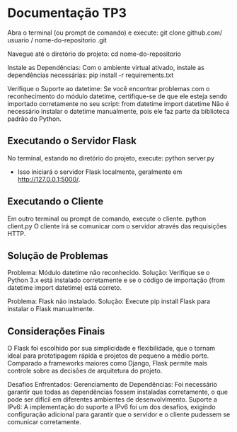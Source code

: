 # Documentação TP3

Abra o terminal (ou prompt de comando) e execute:
git clone github.com/ usuario / nome-do-repositorio .git

Navegue até o diretório do projeto:
cd nome-do-repositorio

Instale as Dependências:
Com o ambiente virtual ativado, instale as dependências necessárias:
pip install -r requirements.txt

Verifique o Suporte ao datetime:
Se você encontrar problemas com o reconhecimento do módulo datetime, certifique-se de que ele esteja sendo importado corretamente no seu script:
from datetime import datetime
Não é necessário instalar o datetime manualmente, pois ele faz parte da biblioteca padrão do Python.

## Executando o Servidor Flask

No terminal, estando no diretório do projeto, execute:
python server.py
- Isso iniciará o servidor Flask localmente, geralmente em http://127.0.0.1:5000/.

## Executando o Cliente

Em outro terminal ou prompt de comando, execute o cliente.
python client.py
O cliente irá se comunicar com o servidor através das requisições HTTP.

## Solução de Problemas
Problema: Módulo datetime não reconhecido.
Solução: Verifique se o Python 3.x está instalado corretamente e se o código de importação (from datetime import datetime) está correto.

Problema: Flask não instalado.
Solução: Execute pip install Flask para instalar o Flask manualmente.

## Considerações Finais
O Flask foi escolhido por sua simplicidade e flexibilidade, que o tornam ideal para prototipagem rápida e projetos de pequeno a médio porte. Comparado a frameworks maiores como Django, Flask permite mais controle sobre as decisões de arquitetura do projeto.

Desafios Enfrentados:
Gerenciamento de Dependências: Foi necessário garantir que todas as dependências fossem instaladas corretamente, o que pode ser difícil em diferentes ambientes de desenvolvimento.
Suporte a IPv6: A implementação do suporte a IPv6 foi um dos desafios, exigindo configuração adicional para garantir que o servidor e o cliente pudessem se comunicar corretamente.
